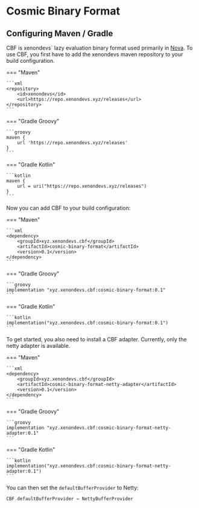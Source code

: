 # Cosmic Binary Format

## Configuring Maven / Gradle

CBF is xenondevs´ lazy evaluation binary format used primarily in [Nova](https://spigotmc.org/resources/93648/). To use
CBF, you first have to add the xenondevs maven repository to your build configuration.

=== "Maven"

    ```xml
    <repository>
        <id>xenondevs</id>
        <url>https://repo.xenondevs.xyz/releases</url>
    </repository>
    ```

=== "Gradle Groovy"

    ```groovy
    maven {
        url 'https://repo.xenondevs.xyz/releases'
    }
    ```

=== "Gradle Kotlin"

    ```kotlin
    maven {
        url = uri("https://repo.xenondevs.xyz/releases")
    }
    ```

Now you can add CBF to your build configuration:

=== "Maven"

    ```xml
    <dependency>
        <groupId>xyz.xenondevs.cbf</groupId>
        <artifactId>cosmic-binary-format</artifactId>
        <version>0.1</version>
    </dependency>
    ```

=== "Gradle Groovy"

    ```groovy
    implementation "xyz.xenondevs.cbf:cosmic-binary-format:0.1"
    ```

=== "Gradle Kotlin"

    ```kotlin
    implementation("xyz.xenondevs.cbf:cosmic-binary-format:0.1")
    ```

To get started, you also need to install a CBF adapter. Currently, only the netty adapter is available.

=== "Maven"

    ```xml
    <dependency>
        <groupId>xyz.xenondevs.cbf</groupId>
        <artifactId>cosmic-binary-format-netty-adapter</artifactId>
        <version>0.1</version>
    </dependency>
    ```

=== "Gradle Groovy"

    ```groovy
    implementation "xyz.xenondevs.cbf:cosmic-binary-format-netty-adapter:0.1"
    ```

=== "Gradle Kotlin"

    ```kotlin
    implementation("xyz.xenondevs.cbf:cosmic-binary-format-netty-adapter:0.1")
    ```

You can then set the ``defaultBufferProvider`` to Netty:

```kotlin
CBF.defaultBufferProvider = NettyBufferProvider
```